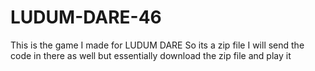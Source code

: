 # LUDUM-DARE-46
This is the game I made for LUDUM DARE
So its a zip file I will send the code in there as well but essentially download the zip file and play it

